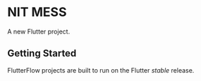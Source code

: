 # NIT MESS

A new Flutter project.

## Getting Started

FlutterFlow projects are built to run on the Flutter _stable_ release.
